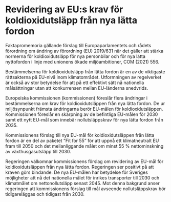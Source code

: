 # Revidering av EU:s krav för koldioxidutsläpp från nya lätta fordon

Faktapromemoria gällande förslag till Europaparlamentets och rådets förordning om ändring av förordning (EU) 2019/631 när det gäller att stärka normerna för koldioxidutsläpp för nya
personbilar och för nya lätta nyttofordon i linje med unionens ökade miljöambitioner, COM (2021) 556.

Bestämmelserna för koldioxidutsläpp från lätta fordon är en av de viktigaste rättsakterna på EU-nivå inom klimatområdet. Utformningen av regelverket är också av stor betydelse för att på ett effektivt sätt nå nationella målsättningar utan att konkurrensen mellan EU-länderna snedvrids.

Europeiska kommissionen (kommissionen) föreslår flera ändringar i bestämmelserna om krav för koldioxidutsläppen från nya lätta fordon. De ur miljösynpunkt främsta ändringarna berör EU-målen för koldioxidutsläppen. Kommissionen föreslår en skärpning av de befintliga EU-målen för 2030 samt ett nytt EU-mål som innebär nollutsläppskrav för nya lätta fordon från 2035.

Kommissionens förslag till nya EU-mål för koldioxidutsläppen från lätta
fordon är en del av paketet ”Fit for 55” för att uppnå ett klimatneutralt EU fram till 2050 och det mellanliggande målet om minst 55 % nettominskning av växthusgasutsläpp till 2030.

Regeringen välkomnar kommissionens förslag om revidering av EU-mål för koldioxidutsläppen från nya lätta fordon. Regeringen ser positivt på att kraven görs bindande. De nya EU-målen har betydelse för Sveriges möjligheter att nå det nationella målet för inrikes transporter till 2030 och klimatmålet om nettonollutsläpp senast 2045. Mot denna bakgrund anser regeringen att kommissionens förslag till mål avseende nollutsläppskrav bör tidigareläggas och tidigast från 2030.
